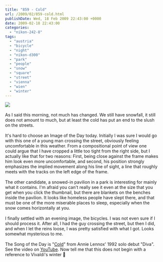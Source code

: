 ```yaml
---
title: "859 - Cold"
url: /2009/02/859-cold.html
publishDate: Wed, 18 Feb 2009 22:43:00 +0000
date: 2009-02-18 22:43:00
categories: 
  - "nikon-242-8"
tags: 
  - "austria"
  - "bicycle"
  - "night"
  - "nikon-d300"
  - "park"
  - "people"
  - "snow"
  - "square"
  - "street"
  - "vienna"
  - "wien"
  - "winter"
---
```

<a href="https://d25zfm9zpd7gm5.cloudfront.net/1200x1200/2009/20090218_181522_ps.jpg" target="_blank"><img src="https://d25zfm9zpd7gm5.cloudfront.net/0600x0600/2009/20090218_181522_ps.jpg"/></a><br/><br/>As I said this morning, not much has changed. We still have snowfall, it still does not amount to much, but at least the cold has put an end to the slush on the streets.<br/><br/><a href="https://d25zfm9zpd7gm5.cloudfront.net/1200x1200/2009/20090218_084222_ps.jpg" target="_blank"><img alt="" border="0" src="https://d25zfm9zpd7gm5.cloudfront.net/0150x0150/2009/20090218_084222_ps.jpg" style="margin: 10pt 0px 10px 0pt; float: right;"/></a> It's hard to choose an Image of the Day today. Initially I was sure I would go with this one of a young man crossing the street, obviously feeling uncomfortable in this weather. From a compositional point of view one could argue that I have cropped a little too tight from the right side, but I actually like that for two reasons: First, being close against the frame makes him look even more uncomfortable, and second, his position strongly emphasizes the implied movement along his line of sight, a line that roughly meets with the tracks on the left edge of the frame.<br/><br/><a href="https://d25zfm9zpd7gm5.cloudfront.net/1200x1200/2009/20090218_082547_ps.jpg" target="_blank"><img alt="" border="0" src="https://d25zfm9zpd7gm5.cloudfront.net/0150x0150/2009/20090218_082547_ps.jpg" style="margin: 0pt 10px 0pt 0px; float: left;"/></a> The other candidate, a snowed-in pavilion in a park is interesting for mainly what it contains. I'm afraid you can't really see it even at the size that you get when you click the thumbnail, but there are blankets on the benches inside the pavilion. It looks like homeless people have slept there, and that must be one of the more miserable places to sleep, especially when the snow comes horizontally at you.<br/><br/> I finally settled with an evening image, the bicycles. I was not even sure if I should process it. After all, I had the guy crossing the street, but then I did, and when I let the reins loose, I was pretty satisfied with what I got. Looks somewhat mysterious to me.<br/><br/>The Song of the Day is "<a href="http://www.lyricsmode.com/lyrics/a/annie_lennox/cold.html" target="_blank">Cold</a>" from Annie Lennox' 1992 solo debut "Diva". See the video on <a href="http://www.youtube.com/watch?v=YaPLLibKtRc" target="_blank">YouTube</a>. Now tell me that this does not begin with a reference to Vivaldi's winter 🙂
